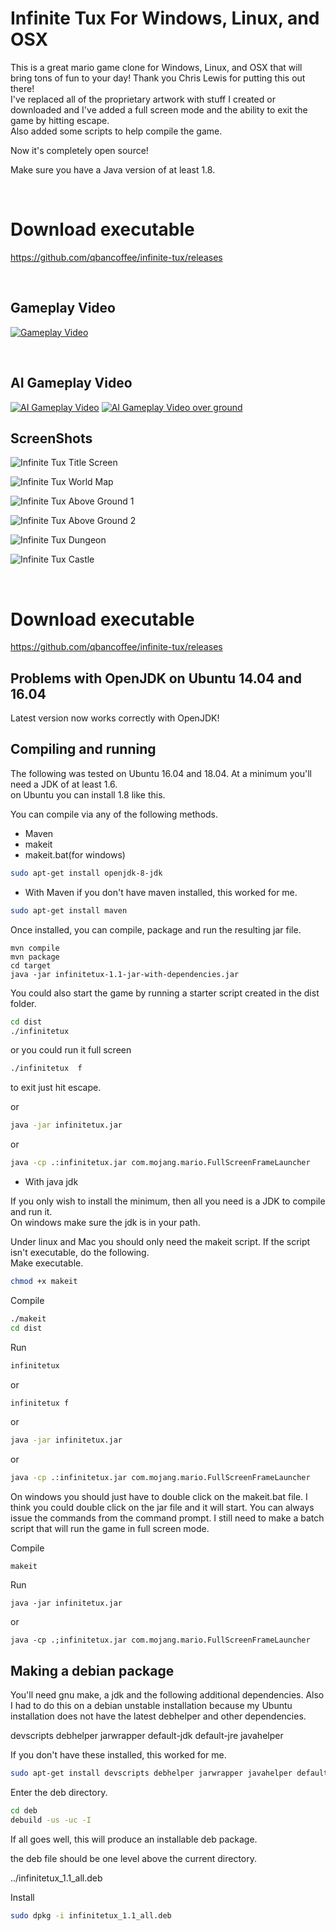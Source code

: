 Infinite Tux For Windows, Linux, and OSX
=========================================
This is a great mario game clone for Windows, Linux, and OSX that will bring tons of fun to your day! Thank you Chris Lewis for putting this out there!<br>
I've replaced all of the proprietary artwork with stuff I created or downloaded and I've added a full screen mode and the ability to exit the game by hitting escape.<br>
Also added some scripts to help compile the game.

Now it's completely open source!

Make sure you have a Java version of at least 1.8.

<br>

Download executable
===================
https://github.com/qbancoffee/infinite-tux/releases

<br>

Gameplay Video
--------------

[![Gameplay Video](https://img.youtube.com/vi/CxtxaujNFws/0.jpg)](https://www.youtube.com/watch?v=CxtxaujNFws)

<br>

AI Gameplay Video
--------------

[![AI Gameplay Video](https://img.youtube.com/vi/eiG-bJdwCyc/0.jpg)](https://www.youtube.com/watch?v=eiG-bJdwCyc)
[![AI Gameplay Video over ground](https://img.youtube.com/vi/5RukWnRZ0yI/0.jpg)](https://www.youtube.com/watch?v=5RukWnRZ0yI)
<br>


ScreenShots
-----------

![Infinite Tux Title Screen](deb/screenshots/tux_title.png?raw=true "Infinite Tux Title Screen")

![Infinite Tux World Map](deb/screenshots/tux_map.png?raw=true "Infinite Tux World Map")

![Infinite Tux Above Ground 1](deb/screenshots/tux_jump_shark.png?raw=true "Infinite Tux Above Ground 1")

![Infinite Tux Above Ground 2](deb/screenshots/tux_fire_shark.png?raw=true "Infinite Tux Above Ground 2")

![Infinite Tux Dungeon](deb/screenshots/tux_dungeon_jump.png?raw=true "Infinite Tux Dungeon")

![Infinite Tux Castle](deb/screenshots/tux_castle_cannon.png?raw=true "Infinite Tux Castle")




<br>

Download executable
===================
https://github.com/qbancoffee/infinite-tux/releases


Problems with OpenJDK on Ubuntu 14.04 and 16.04
-----------------------------------------------
Latest version now works correctly with OpenJDK!

Compiling and running
---------------------
The following was tested on Ubuntu 16.04 and 18.04. At a minimum you'll need a JDK of at least 1.6.<br>
on Ubuntu you can install 1.8 like this. 

You can compile via any of the following methods.
* Maven
* makeit
* makeit.bat(for windows)

```bash
sudo apt-get install openjdk-8-jdk
```

* With Maven
if you don't have maven installed, this worked for me.
```bash
sudo apt-get install maven
```
Once installed, you can compile, package and run the resulting jar file.

```
mvn compile
mvn package
cd target
java -jar infinitetux-1.1-jar-with-dependencies.jar
```

You could also start the game by running a starter script created in the dist folder.

```bash
cd dist
./infinitetux
```

or you could run it full screen 

```bash
./infinitetux  f
```
to exit just hit escape.<br>


or

```bash
java -jar infinitetux.jar
```
or

```bash
java -cp .:infinitetux.jar com.mojang.mario.FullScreenFrameLauncher
```


* With java jdk

If you only wish to install the minimum, then all you need is a JDK to compile and run it.<br>
On windows make sure the jdk is in your path.

Under linux and Mac you should only need the makeit script. If the script isn't executable, do the following.<br>
Make executable.
```bash
chmod +x makeit
```
Compile 
```bash
./makeit
cd dist
```
Run
```bash
infinitetux
```
or 
```bash
infinitetux f
```

or

```bash
java -jar infinitetux.jar
```
or

```bash
java -cp .:infinitetux.jar com.mojang.mario.FullScreenFrameLauncher
```

On windows you should just have to double click on the makeit.bat file. I think you could double click on the
jar file and it will start. You can always issue the commands from the command prompt. I still need to make a batch script that
will run the game in full screen mode.

Compile 
```windows
makeit
```
Run
```windows
java -jar infinitetux.jar
```
or

```windows
java -cp .;infinitetux.jar com.mojang.mario.FullScreenFrameLauncher
```


Making a debian package
-----------------------

You'll need gnu make, a jdk and the following additional dependencies.
Also I had to do this on a debian unstable installation because my Ubuntu
installation does not have the latest debhelper and other dependencies. 

devscripts
debhelper
jarwrapper
default-jdk
default-jre
javahelper

If you don't have these installed, this worked for me.

```bash
sudo apt-get install devscripts debhelper jarwrapper javahelper default-jdk default-jre
```
Enter the deb directory.
```bash
cd deb
debuild -us -uc -I
```
If all goes well, this will produce an installable deb package.

the deb file should be one level above the current directory.

../infinitetux_1.1_all.deb

Install
```bash
sudo dpkg -i infinitetux_1.1_all.deb
```

